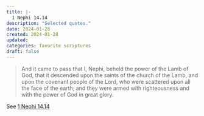 ```yaml
---
title: |-
  1 Nephi 14.14
description: "Selected quotes."
date: 2024-01-28
created: 2024-01-28
updated: 
categories: favorite scriptures
draft: false
---
```


> And it came to pass that I, Nephi, beheld the power of the Lamb of God, that it descended upon the saints of the church of the Lamb, and upon the covenant people of the Lord, who were scattered upon all the face of the earth; and they were armed with righteousness and with the power of God in great glory.

See [1 Nephi 14.14](https://www.churchofjesuschrist.org/study/scriptures/bofm/1-ne/14?id=p14&lang=eng#p14)